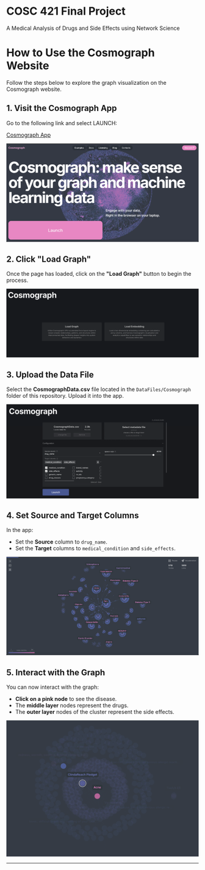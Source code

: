 # COSC 421 Final Project
A Medical Analysis of Drugs and Side Effects using Network Science

# How to Use the Cosmograph Website

Follow the steps below to explore the graph visualization on the Cosmograph website.

## 1. Visit the Cosmograph App

Go to the following link and select LAUNCH:

[Cosmograph App](https://cosmograph.app)

![Step 1: Visit the Cosmograph App](Images/image1.png)

## 2. Click "Load Graph"

Once the page has loaded, click on the **"Load Graph"** button to begin the process.

![Step 2: Click Load Graph](Images/image2.png)

## 3. Upload the Data File

Select the **CosmographData.csv** file located in the `DataFiles/Cosmograph` folder of this repository. Upload it into the app.

![Step 3: Upload the Data File](Images/image3.png)

## 4. Set Source and Target Columns

In the app:
- Set the **Source** column to `drug_name`.
- Set the **Target** columns to `medical_condition` and `side_effects`.

![Step 4: Set Source and Target Columns](Images/image4.png)

## 5. Interact with the Graph

You can now interact with the graph:
- **Click on a pink node** to see the disease.
- The **middle layer** nodes represent the drugs.
- The **outer layer** nodes of the cluster represent the side effects.

![Step 5: Interact with the Graph](Images/image5.png)

---


